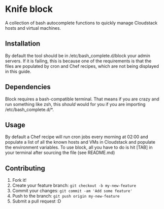 # Knife block

A collection of bash autocomplete functions to quickly manage Cloudstack hosts and virtual machines.

## Installation

By default the tool should be in /etc/bash_complete.d/block your admin servers. If it is failing, this is because one of the requirements is that the files are populated by cron and Chef recipes, which are not being displayed in this guide.  

## Dependencies

Block requires a bash-compatible terminal. That means if you are crazy and run something like zsh, this *should* would for you if you are importing /etc/bash_complete.d/*.

## Usage

By default a Chef recipe will run cron jobs every morning at 02:00 and populate a list of all the known hosts and VMs in Cloudstack and populate the environment variables.
To use block, all you have to do is hit [TAB] in your terminal after sourcing the file (see README.md) 

## Contributing

1. Fork it!
2. Create your feature branch: `git checkout -b my-new-feature`
3. Commit your changes: `git commit -am 'Add some feature'`
4. Push to the branch: `git push origin my-new-feature`
5. Submit a pull request :D

